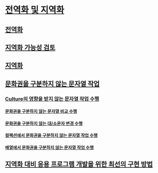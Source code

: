# [전역화 및 지역화](index.md)
## [전역화](globalization.md)
## [지역화 가능성 검토](localizability-review.md)
## [지역화](localization.md)
## [문화권을 구분하지 않는 문자열 작업](culture-insensitive-string-operations.md)
### [Culture의 영향을 받지 않는 문자열 작업 수행](performing-culture-insensitive-string-operations.md)
#### [문화권을 구분하지 않는 문자열 비교 수행](performing-culture-insensitive-string-comparisons.md)
#### [문화권을 구분하지 않는 대/소문자 변경 수행](performing-culture-insensitive-case-changes.md)
#### [컬렉션에서 문화권을 구분하지 않는 문자열 작업 수행](performing-culture-insensitive-string-operations-in-collections.md)
#### [배열에서 문화권을 구분하지 않는 문자열 작업 수행](performing-culture-insensitive-string-operations-in-arrays.md)
## [지역화 대비 응용 프로그램 개발을 위한 최선의 구현 방법](best-practices-for-developing-world-ready-apps.md)
